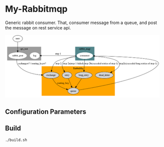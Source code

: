 # My-Rabbitmqp

  Generic rabbit consumer. That, consumer message from a queue, and post the message on rest service api.

  ![diagram](diagram.png)

## Configuration Parameters


## Build

```
./build.sh
```
